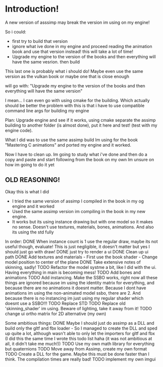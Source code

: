 # Introduction!
A new version of asssimp may break the version im using on my engine!

So i could:
- first try to build that version
- ignore what ive done in my engine and proceed reading the animation book and use that version
  instead! this will take a lot of time!
- Upgrade my engine to the version of the books and then everything will have the same vesrion. then build

This last one is probably what i should do! Maybe even use the same version as the vulkan book or maybe one that is 
close enough

will go with: "Upgrade my engine to the version of the books and then everything will have the same version"

I mean... I can even go with using cmake for the building. Which actually should be better
the problem with this is that i have to use compatible command line args for building my engine

Plan: Upgrade engine and see if it works, using cmake separate the assimp building to another folder (is almost done),
put it here and test! (test with my engine code).

What I did was to use the same assimp build Im using for the book "Mastering C animations" and ported my engine and it worked.

Now I have to clean up.
Im going to study what i've done and then do a copy and paste and start following from the book on my own
Im unsure on how im going to do it yet

OLD REASONING!
------------

Okay this is what I did
- I tried the same version of assimp I compiled in the book in my og engine and it worked
- Used the same assimp version im compiling in the book in my new engine.
- It works but its using instance drawing but with one model so it makes no sense. Doesn't use textures, materials, bones, animations. And also its using the std fully

In order:
DONE When instance count is 1 use the regular draw, maybe its not useful though, evaluate!
    This is just negligible, it doesn't matter but yes I should just go with draw!
DONE just try to render a ui
DONE Clean up ui path
DONE Add textures and materials
    - First use the book shader
    - Change model position to center of the plane
DONE Take extensive notes of skinning, sadly! 
TODO Refactor the model systme a bit, like I did with the ui. Having everything in main is becoming mess!
TODO Add bones and animations
TODO Add instancing. Make the SSBO works, right now all these things are ignored because im using the identity matrix for everything, and because there are no animations it doesnt matter.
    Because I dont have animations im using the non-animated model ssbo, there are 2. And because there is no instancing im just using my regular shader which doesnt use a SSBO!!!
TODO Replace STD
TODO Replace old 'skinning_shader' im using. Beware of lighting, take it away from it!
TODO change ui ortho matrix for 2D alternative (my own)

Some ambitious things:
DONE Maybe I should just do assimp as a DLL and build only the gltf and fbx loader
    - So I managed to create the DLL and sped up quite a lot, although wasn't able to only let the importers for gltf and fbx
    (I did this the same time I wrote this todo list haha (it was not ambitious at all, it didn't take me much!))
TODO Use my own math library for everything but quaternions
TODO Move away from Assimp, create my own format
TODO Create a DLL for the game. Maybe this must be done faster than I think. The compilation times are really bad!
TODO implement my own imgui